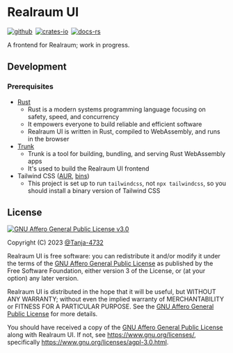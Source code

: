 # Realraum UI

[![github]](https://github.com/realraum/realraum-frontend)&ensp;[![crates-io]](https://crates.io/crates/realraum_ui)&ensp;[![docs-rs]](https://docs.rs/realraum_ui/latest)

A frontend for Realraum; work in progress.

## Development

### Prerequisites

- [Rust](https://www.rust-lang.org/tools/install)
  - Rust is a modern systems programming language focusing on safety, speed, and concurrency
  - It empowers everyone to build reliable and efficient software
  - Realraum UI is written in Rust, compiled to WebAssembly, and runs in the browser
- [Trunk](https://trunkrs.dev/#getting-started)
  - Trunk is a tool for building, bundling, and serving Rust WebAssembly apps
  - It's used to build the Realraum UI frontend
- Tailwind CSS ([AUR](https://aur.archlinux.org/packages/tailwindcss-bin/), [bins](https://github.com/tailwindlabs/tailwindcss/releases))
  - This project is set up to run `tailwindcss`, not `npx tailwindcss`, so you should install a binary version of Tailwind CSS

## License

[![GNU Affero General Public License v3.0](https://www.gnu.org/graphics/agplv3-with-text-162x68.png)](https://www.gnu.org/licenses/agpl-3.0.html)

Copyright (C) 2023 [@Tanja-4732](https://github.com/Tanja-4732)

Realraum UI is free software: you can redistribute it and/or modify it under the terms of the [GNU Affero General Public License](/LICENSE.md) as published by the Free Software Foundation, either version 3 of the License, or (at your option) any later version.

Realraum UI is distributed in the hope that it will be useful, but WITHOUT ANY WARRANTY; without even the implied warranty of MERCHANTABILITY or FITNESS FOR A PARTICULAR PURPOSE. See the [GNU Affero General Public License](/LICENSE.md) for more details.

You should have received a copy of the [GNU Affero General Public License](/LICENSE.md) along with Realraum UI. If not, see <https://www.gnu.org/licenses/>, specifically <https://www.gnu.org/licenses/agpl-3.0.html>.

[github]: https://img.shields.io/badge/github-8da0cb?style=for-the-badge&labelColor=555555&logo=github
[crates-io]: https://img.shields.io/badge/crates.io-fc8d62?style=for-the-badge&labelColor=555555&logo=rust
[docs-rs]: https://img.shields.io/badge/docs.rs-66c2a5?style=for-the-badge&labelColor=555555&logo=docs.rs
[wiki-nim]: https://en.wikipedia.org/wiki/Nim
